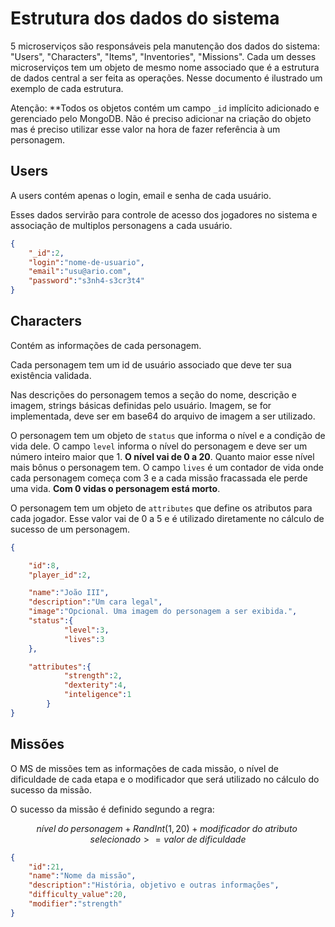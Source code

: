 # Estrutura dos dados do sistema

5 microserviços são responsáveis pela manutenção dos dados do sistema: "Users", "Characters", "Items", "Inventories", "Missions". Cada um desses microserviços tem um objeto de mesmo nome associado que é a estrutura de dados central a ser feita as operações. Nesse documento é ilustrado um exemplo de cada estrutura.

Atenção: **Todos os objetos contém um campo `_id` implícito adicionado e gerenciado pelo MongoDB. Não é preciso adicionar na criação do objeto mas é preciso utilizar esse valor na hora de fazer referência à um personagem. 

## Users

A users contém apenas o login, email e senha de cada usuário. 

Esses dados servirão para controle de acesso dos jogadores no sistema e associação de multiplos personagens a cada usuário.

```json
{
    "_id":2,
    "login":"nome-de-usuario",
    "email":"usu@ario.com",
    "password":"s3nh4-s3cr3t4"
}
```

## Characters

Contém as informações de cada personagem. 

Cada personagem tem um id de usuário associado que deve ter sua existência validada. 

Nas descrições do personagem temos a seção do nome, descrição e imagem, strings básicas definidas pelo usuário. Imagem, se for implementada, deve ser em base64 do arquivo de imagem a ser utilizado. 

O personagem tem um objeto de `status` que informa o nível e a condição de vida dele. O campo `level` informa o nível do personagem e deve ser um número inteiro maior que 1. **O nível vai de 0 a 20**. Quanto maior esse nível mais bônus o personagem tem. O campo `lives` é um contador de vida onde cada personagem começa com 3 e a cada missão fracassada ele perde uma vida. **Com 0 vidas o personagem está morto**.

O personagem tem um objeto de `attributes` que define os atributos para cada jogador. Esse valor vai de 0 a 5 e é utilizado diretamente no cálculo de sucesso de um personagem. 


```json
{

    "id":8,
    "player_id":2,

    "name":"João III",
    "description":"Um cara legal",
    "image":"Opcional. Uma imagem do personagem a ser exibida.",
    "status":{
            "level":3,
            "lives":3
    },

    "attributes":{ 
            "strength":2,
            "dexterity":4,
            "inteligence":1
        }
}

```

## Missões 

O MS de missões tem as informações de cada missão, o nível de dificuldade de cada etapa e o modificador que será utilizado no cálculo do sucesso da missão. 

O sucesso da missão é definido segundo a regra:

$$nível\; do\; personagem + RandInt(1,20) + modificador\; do\; atributo\; selecionado >= valor\; de\; dificuldade$$


```json
{
    "id":21,
    "name":"Nome da missão",
    "description":"História, objetivo e outras informações",
    "difficulty_value":20,
    "modifier":"strength"
}
```

